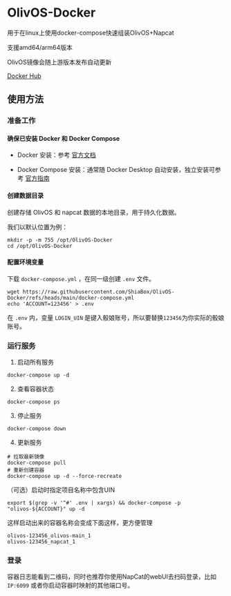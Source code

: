 # OlivOS-Docker

用于在linux上使用docker-compose快速组装OlivOS+Napcat

支援amd64/arm64版本

OlivOS镜像会随上游版本发布自动更新

[Docker Hub](https://hub.docker.com/r/shiaworkshop/olivos)

## 使用方法

### 准备工作

#### 确保已安装 Docker 和 Docker Compose
- Docker 安装​​：参考 [官方文档](https://docs.docker.com/engine/install/)

- ​​Docker Compose 安装​​：通常随 Docker Desktop 自动安装，独立安装可参考 [官方指南](https://docs.docker.com/compose/install/)

#### 创建数据目录

  创建存储 OlivOS 和 napcat 数据的本地目录，用于持久化数据。

  我们以默认位置为例：

  ```
  mkdir -p -m 755 /opt/OlivOS-Docker
  cd /opt/OlivOS-Docker
  ```

#### 配置环境变量

  下载 `docker-compose.yml` ，在同一级创建 `.env` 文件。
  
  ```
  wget https://raw.githubusercontent.com/ShiaBox/OlivOS-Docker/refs/heads/main/docker-compose.yml
  echo 'ACCOUNT=123456' > .env
  ```

  在 `.env` 内，变量 `LOGIN_UIN` 是键入骰娘账号，所以要替换`123456`为你实际的骰娘账号。

### 运行服务
1. 启动所有服务
```
docker-compose up -d
```
2. 查看容器状态
```
docker-compose ps
```
3. 停止服务
```
docker-compose down
```
4. 更新服务
```
# 拉取最新镜像
docker-compose pull
# 重新创建容器
docker-compose up -d --force-recreate
```

（可选）启动时指定项目名称中包含UIN

```
export $(grep -v '^#' .env | xargs) && docker-compose -p "olivos-${ACCOUNT}" up -d
```

这样启动出来的容器名称会变成下面这样，更方便管理

```
olivos-123456_olivos-main_1
olivos-123456_napcat_1
```


### 登录

容器日志能看到二维码，同时也推荐你使用NapCat的webUI去扫码登录，比如 `IP:6099` 或者你启动容器时映射的其他端口号。

